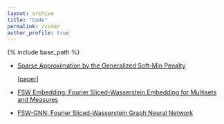 ```yaml
---
layout: archive
title: "Code"
permalink: /code/
author_profile: true
---
```


{% include base_path %}

- [Sparse Approximation by the Generalized Soft-Min Penalty](https://github.com/tal-amir/sparse-approximation-gsm)

  [[paper](https://tal-amir.github.io/publication/2021-09%20The%20Trimmed%20Lasso)]  
- [FSW Embedding: Fourier Sliced-Wasserstein Embedding for Multisets and Measures](https://tal-amir.github.io/soon/)
- [FSW-GNN: Fourier Sliced-Wasserstein Graph Neural Network](https://tal-amir.github.io/soon/)

[//]: <> (  https://github.com/tal-amir/fsw-gnn  )
